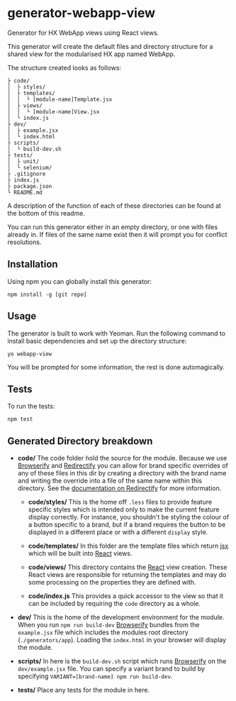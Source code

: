 # generator-webapp-view
Generator for HX WebApp views using React views.

This generator will create the default files and directory structure for a shared view for the modularised HX app named WebApp.

The structure created looks as follows:
```
├ code/
│  ├ styles/
│  ├ templates/
│  │  └ [module-name]Template.jsx 
│  ├ views/
│  │  └ [module-name]View.jsx
│  └ index.js
├ dev/
│  ├ example.jsx
│  └ index.html
├ scripts/
│  └ build-dev.sh
├ tests/
│  ├ unit/
│  └ selenium/
├ .gitignore
├ index.js
├ package.json
└ README.md
```
A description of the function of each of these directories can be found at the bottom of this readme.

You can run this generator either in an empty directory, or one with files already in. If files of the same name exist
then it will prompt you for conflict resolutions.

## Installation
Using npm you can globally install this generator:

`npm install -g [git repo]`

## Usage
The generator is built to work with Yeoman. Run the following command to install basic dependencies and set up the directory structure:

`yo webapp-view`

You will be prompted for some information, the rest is done automagically.

## Tests
To run the tests:

`npm test`

## Generated Directory breakdown
* **code/**
The code folder hold the source for the module. Because we use [Browserify](http://browserify.org/) and 
[Redirectify](https://www.npmjs.com/package/redirectify) you can allow for brand specific overrides of any of 
these files in this dir by creating a directory with the brand name and writing the override into a
file of the same name within this directory. See the 
[documentation on Redirectify](https://www.npmjs.com/package/redirectify) for more information.

    * **code/styles/**
This is the home off `.less` files to provide feature specific styles which is intended only to make the current feature
display correctly. For instance, you shouldn't be styling the colour of a button specific to a brand, but if a brand
requires the button to be displayed in a different place or with a different `display` style.

    * **code/templates/**
In this folder are the template files which return [jsx](http://facebook.github.io/react/docs/jsx-in-depth.html) 
which will be built into [React](http://facebook.github.io/react/) views.

    * **code/views/**
This directory contains the [React](http://facebook.github.io/react/) view creation. These React views are responsible
for returning the templates and may do some processing on the properties they are defined with.

    * **code/index.js**
This provides a quick accessor to the view so that it can be included by requiring the `code` directory as a whole.

* **dev/**
This is the home of the development environment for the module. When you run `npm run build-dev` 
[Browserify](http://browserify.org/) bundles from the `example.jsx` file which includes the modules root directory
(`./generators/app`). Loading the `index.html` in your browser will display the module.


* **scripts/**
In here is the `build-dev.sh` script which runs [Browserify](http://browserify.org/) on the `dev/example.jsx` file.
You can specify a variant brand to build by specifying `VARIANT=[brand-name] npm run build-dev`.


* **tests/**
Place any tests for the module in here.